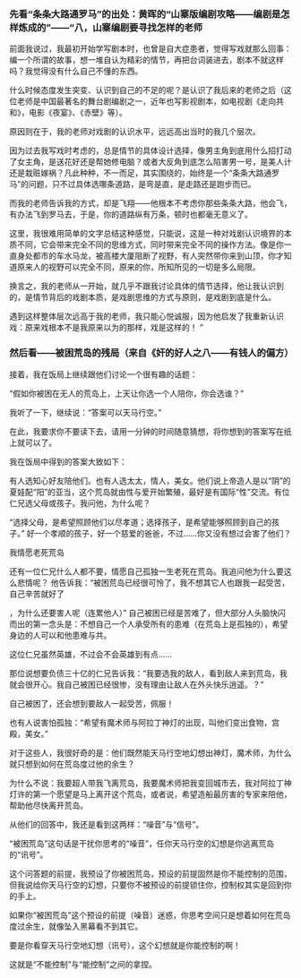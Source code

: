 ###  先看“条条大路通罗马”的出处：黄晖的“山寨版编剧攻略――编剧是怎样炼成的”——“八，山寨编剧要寻找怎样的老师

前面我说过，我最初开始学写剧本时，也曾是自大症患者，觉得写戏就那么回事：编一个所谓的故事，想一堆自认为精彩的情节，再把台词装进去，剧本不就这样吗？我觉得没有什么自己不懂的东西。

什么时候态度发生突变、认识到自己的不足的呢？是认识了我后来的老师之后（这位老师是中国最著名的舞台剧编剧之一，近年也写影视剧本，如电视剧《走向共和》，电影《夜宴》、《赤壁》等）。

原因则在于，我的老师对戏剧的认识水平，远远高出当时的我几个层次。

因为过去我写戏时考虑的，总是情节的具体设计选择，像男主角到底用什么招打动了女主角，是送花好还是帮她修电脑？或者大反角到底怎么陷害男一号，是美人计还是栽赃嫁祸？凡此种种，不一而足，其实围绕的，始终是一个“条条大路通罗马”的问题，只不过具体选哪条道路，是弯是直，是走路还是跑步而已。

而我的老师告诉我的方式，却是飞翔――他根本不考虑你那些条条大路，他会飞，有办法飞到罗马去，于是，你的道路纵有万条，顿时也都毫无意义了。

这里，我很难用简单的文字总结这种感觉，只能说，这是一种对戏剧认识境界的本质不同，它会带来完全不同的思维方式，同时带来完全不同的操作方法。像是你一直身处都市的车水马龙，被高楼大厦阻断了视野，有人突然带你来到山顶，你才知道原来人的视野可以完全不同，原来的你，所知所见的一切是多么局限。

换言之，我的老师从一开始，就几乎不跟我讨论具体的情节选择，他让我认识到的，是情节背后的戏剧本质，是戏剧思维的方式与原则，是戏剧到底是什么。

遇到这样整体层次远高于我的老师，我只能心悦诚服，因为他启发了我重新认识戏：原来戏根本不是我原来以为的那样，戏是这样的！ ”
   
  
### 然后看——被困荒岛的残局（来自《奸的好人之八——有钱人的偏方）
 
接着，我在饭局上继续跟他们讨论一个很有趣的话题：

“假如你被困在无人的荒岛上，上天让你选一个人陪你，你会选谁？”

我听了一下，继续说：“答案可以天马行空。”

在此，我要求你不要读下去，请用一分钟的时间随意猜想，将你想到的答案写在纸上就可以了。

我在饭局中得到的答案大致如下：

有人选知心好友陪他们。也有人选太太，情人，美女。他们说上帝造人是以“阴”的夏娃配“阳”的亚当，这个荒岛就由性与爱开始繁殖，最好是有国际“性”交流。有位仁兄选父母或孩子。我问他，为什么呢？

“选择父母，是希望照顾他们以尽孝道；选择孩子，是希望能够照顾到自己的孩子。” 好一个孝顺的孩子，好一个慈爱的爸爸，不过......你又没有想过会害了他们？

我情愿老死荒岛
  
还有一位仁兄什么人都不要，情愿自己孤独一生老死在荒岛。我追问他为什么要这么悲情呢？ 他告诉我：“被困荒岛已经很可怜了，我不想其它人也跟我一起受苦，自己辛苦就好了

，为什么还要害人呢（连累他人）”  自己被困已经是苦难了，但大部分人头脑快闪而出的第一念头是：不想自己一个人承受所有的患难（在荒岛上是孤独的），希望身边的人可以和他患难与共。

这位仁兄虽然英雄，不过会不会英雄到有点......

那位说想要负债三十亿的仁兄告诉我：“我要选我的敌人，看到敌人来到荒岛，我就会很开心。我自己被困已经很惨，没有理由让敌人在外头快乐逍遥。？”

自己被困了，还会想到要敌人一起受苦，佩服！

也有人说害怕孤独：“希望有魔术师与阿拉丁神灯的出现，叫他们变出食物，宫殿，美女。”

对于这些人，我很好奇的是：他们既然能天马行空地幻想出神灯，魔术师，为什么就只想到如何在荒岛度过他的余生？

为什么不说：我要超人带我飞离荒岛，我要魔术师把我变回城市去，我对阿拉丁神灯许的第一个愿望是马上离开这个荒岛，或者说，希望造船最厉害的专家来陪他，帮助他尽快离开荒岛。

从他们的回答中，我还是看到这两样：“噪音”与“信号”。

“被困荒岛”这句话是干扰你思考的“噪音”，任你天马行空的幻想是你逃离荒岛的“讯号”。

这个问答题的前提，我预设了你被困荒岛，预设的前提固然是你不能控制的范围，但我说给你天马行空的幻想，只要你不被预设的前提锁住你，控制权其实是回到你的手上。

如果你“被困荒岛”这个预设的前提（噪音）迷惑，你思考空间只是想着如何在荒岛度过余生，就像坠入黑幕看不到其它。

要是你看穿天马行空地幻想（讯号），这个幻想就是你能控制的啊！

这就是“不能控制”与“能控制”之间的拿捏。
